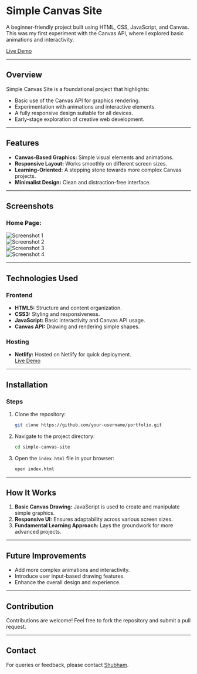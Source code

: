 # Simple Canvas Site  
A beginner-friendly project built using HTML, CSS, JavaScript, and Canvas. This was my first experiment with the Canvas API, where I explored basic animations and interactivity.  

[Live Demo](https://simplecanvassite.netlify.app/)  

---  
## Overview  
Simple Canvas Site is a foundational project that highlights:  
- Basic use of the Canvas API for graphics rendering.  
- Experimentation with animations and interactive elements.  
- A fully responsive design suitable for all devices.  
- Early-stage exploration of creative web development.  

---  
## Features  
- **Canvas-Based Graphics:** Simple visual elements and animations.  
- **Responsive Layout:** Works smoothly on different screen sizes.  
- **Learning-Oriented:** A stepping stone towards more complex Canvas projects.  
- **Minimalist Design:** Clean and distraction-free interface.  

---  
## Screenshots  
### Home Page:  
![Screenshot 1](./Screenshots/ss1.png)  
![Screenshot 2](./Screenshots/ss2.png)  
![Screenshot 3](./Screenshots/ss3.png)  
![Screenshot 4](./Screenshots/ss4.png)  

---  
## Technologies Used  
### Frontend  
- **HTML5:** Structure and content organization.  
- **CSS3:** Styling and responsiveness.  
- **JavaScript:** Basic interactivity and Canvas API usage.  
- **Canvas API:** Drawing and rendering simple shapes.  

### Hosting  
- **Netlify:** Hosted on Netlify for quick deployment.  
[Live Demo](https://simplecanvassite.netlify.app/)  

---  
## Installation

### Steps
1. Clone the repository:
   ```bash
   git clone https://github.com/your-username/portfolio.git
   ```

2. Navigate to the project directory:
   ```bash
   cd simple-canvas-site    

   ```

3. Open the `index.html` file in your browser:
   ```bash
   open index.html
   ```

---

## How It Works
1. **Basic Canvas Drawing:** JavaScript is used to create and manipulate simple graphics.
2. **Responsive UI:** Ensures adaptability across various screen sizes.
3. **Fundamental Learning Approach:** Lays the groundwork for more advanced projects.

---

## Future Improvements
- Add more complex animations and interactivity.
- Introduce user input-based drawing features.
- Enhance the overall design and experience.

---

## Contribution
Contributions are welcome! Feel free to fork the repository and submit a pull request.

---

## Contact
For queries or feedback, please contact [Shubham](mailto:shubhamjaishu@gmail.com).
